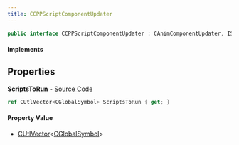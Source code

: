 ```yaml
---
title: CCPPScriptComponentUpdater
---
```


```csharp
public interface CCPPScriptComponentUpdater : CAnimComponentUpdater, ISchemaClass<CAnimComponentUpdater>, ISchemaClass<CCPPScriptComponentUpdater>, ISchemaField, ISchemaClass, INativeHandle
```

#### Implements

## Properties

**ScriptsToRun** - [Source Code](https://github.com/swiftly-solution/swiftlys2/blob/master/managed/src/SwiftlyS2.Generated/Schemas/Interfaces/CCPPScriptComponentUpdater.cs#L16)

```csharp
ref CUtlVector<CGlobalSymbol> ScriptsToRun { get; }
```

#### Property Value

- [CUtlVector](/docs/api/shared/natives/cutlvector-1)<[CGlobalSymbol](/docs/api/shared/natives/cglobalsymbol)>

